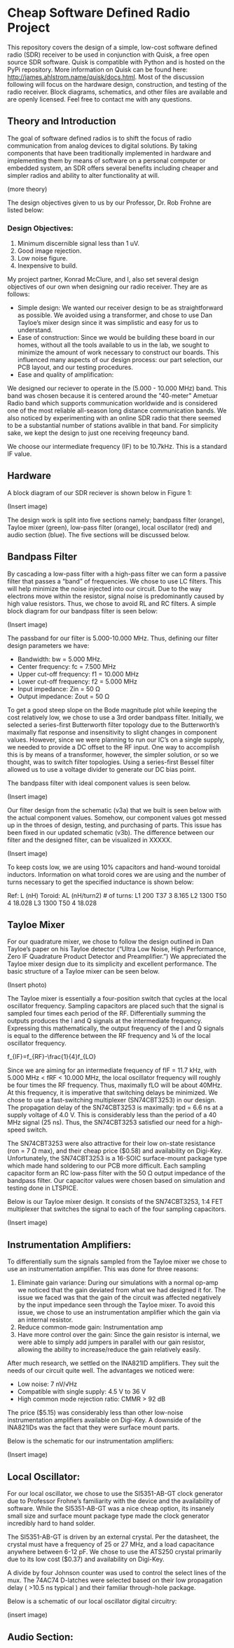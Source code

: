 # Cheap Software Defined Radio Project

This repository covers the design of a simple, low-cost software defined radio (SDR) receiver to be used in conjunction with Quisk, a free open source SDR software. Quisk is compatible with Python and is hosted on the PyPi repository. More information on Quisk can be found here: http://james.ahlstrom.name/quisk/docs.html. Most of the discussion following will focus on the hardware design, construction, and testing of the radio receiver. Block diagrams, schematics, and other files are available and are openly licensed. Feel free to contact me with any questions.

## Theory and Introduction

The goal of software defined radios is to shift the focus of radio communication from analog devices to digital solutions. By taking components that have been traditionally implemented in hardware and implementing them by means of software on a personal computer or embedded system, an SDR offers several benefits including cheaper and simpler radios and ability to alter functionality at will. 

(more theory)

The design objectives given to us by our Professor, Dr. Rob Frohne are listed below:

### Design Objectives:
1. Minimum discernible signal less than 1 uV.
2. Good image rejection.
3. Low noise figure.
4. Inexpensive to build.

My project partner, Konrad McClure, and I, also set several design objectives of our own when designing our radio receiver. They are as follows:

- Simple design: We wanted our receiver design to be as straightforward as possible. We avoided using a transformer, and chose to use Dan Tayloe’s mixer design since it was simplistic and easy for us to understand.
-	Ease of construction: Since we would be building these board in our homes, without all the tools available to us in the lab, we sought to minimize the amount of work necessary to construct our boards. This influenced many aspects of our design process: our part selection, our PCB layout, and our testing procedures.
- Ease and quality of amplification:

We designed our reciever to operate in the (5.000 - 10.000 MHz) band. This band was chosen because it is centered around the "40-meter" Ametuar Radio band which supports communication worldwide and is considered one of the most reliable all-season long distance communication bands. We also noticed by experimenting with an online SDR radio that there seemed to be a substantial number of stations avalible in that band. For simplicity sake, we kept the design to just one receiving freqeuncy band.

We choose our intermediate frequency (IF) to be 10.7kHz. This is a standard IF value.

## Hardware
A block diagram of our SDR reciever is shown below in Figure 1:

(Insert image)

The design work is split into five sections namely;  bandpass filter (orange), Tayloe mixer (green), low-pass filter (orange), local oscillator (red) and audio section (blue). The five sections will be discussed below.

## Bandpass Filter

By cascading a low-pass filter with a high-pass filter we can form a passive filter that passes a “band” of frequencies. We chose to use LC filters. This will help minimize the noise injected into our circuit. Due to the way electrons move within the resistor, signal noise is predominantly caused by high value resistors. Thus, we chose to avoid RL and RC filters. A simple block diagram for our bandpass filter is seen below:

(Insert image)

The passband for our filter is 5.000-10.000 MHz. Thus, defining our filter design parameters we have:

-	Bandwidth:  	 		bw = 5.000 MHz.
-	Center frequency:		fc = 7.500 MHz
-	Upper cut-off frequency:	f1 = 10.000 MHz
-	Lower cut-off frequency:	f2 = 5.000 MHz
-	Input impedance:		Zin = 50 Ω
-	Output impedance:		Zout = 50 Ω

To get a good steep slope on the Bode magnitude plot while keeping the cost relatively low, we chose to use a 3rd order bandpass filter. Initially, we selected a series-first Butterworth filter topology due to the Butterworth’s maximally flat response and insensitivity to slight changes in component values. However, since we were planning to run our IC’s on a single supply, we needed to provide a DC offset to the RF input. One way to accomplish this is by means of a transformer, however, the simpler solution, or so we thought, was to switch filter topologies. Using a series-first Bessel filter allowed us to use a voltage divider to generate our DC bias point.

The bandpass filter with ideal component values is seen below. 

(Insert image)

Our filter design from the schematic (v3a) that we built is seen below with the actual component values. Somehow, our component values got messed up in the throes of design, testing, and purchasing of parts. This issue has been fixed in our updated schematic (v3b). The difference between our filter and the designed filter, can be visualized in XXXXX.

(Insert image)

To keep costs low, we are using 10% capacitors and hand-wound toroidal inductors. Information on what toroid cores we are using and the number of turns necessary to get the specified inductance is shown below:

Ref:	L (nH)	Toroid:	AL (nH/turn2)	# of turns:
L1	200	T37	3	8.165
L2	1300	T50	4	18.028
L3	1300	T50	4	18.028

## Tayloe Mixer

For our quadrature mixer, we chose to follow the design outlined in Dan Tayloe’s paper on his Tayloe detector (“Ultra Low Noise, High Performance, Zero IF Quadrature Product Detector and Preamplifier.”) We appreciated the Tayloe mixer design due to its simplicity and excellent performance. The basic structure of a Tayloe mixer can be seen below. 

(Insert photo)

The Tayloe mixer is essentially a four-position switch that cycles at the local oscillator frequency. Sampling capacitors are placed such that the signal is sampled four times each period of the RF. Differentially summing the outputs produces the I and Q signals at the intermediate frequency. Expressing this mathematically, the output frequency of the I and Q signals is equal to the difference between the RF frequency and ¼ of the local oscillator frequency. 

f_{IF}=f_{RF}-\frac{1}{4}f_{LO}

Since we are aiming for an intermediate frequency of fIF = 11.7 kHz, with 5.000 MHz < fRF < 10.000 MHz, the local oscillator frequency will roughly be four times the RF frequency. Thus, maximally fLO will be about 40MHz. At this frequency, it is imperative that switching delays be minimized. We chose to use a fast-switching multiplexer (SN74CBT3253) in our design. The propagation delay of the SN74CBT3253 is maximally:    tpd = 6.6 ns   at a supply voltage of 4.0 V. This is considerably less than the period of a 40 MHz signal (25 ns). Thus, the SN74CBT3253 satisfied our need for a high-speed switch. 

The SN74CBT3253 were also attractive for their low on-state resistance (ron = 7 Ω max), and their cheap price ($0.58) and availability on Digi-Key. Unfortunately, the SN74CBT3253 is a 16-SOIC surface-mount package type which made hand soldering to our PCB more difficult. 
Each sampling capacitor form an RC low-pass filter with the 50 Ω output impedance of the bandpass filter. Our capacitor values were chosen based on simulation and testing done in LTSPICE. 

Below is our Tayloe mixer design. It consists of the SN74CBT3253, 1:4 FET multiplexer that switches the signal to each of the four sampling capacitors.

(Insert image)

## Instrumentation Amplifiers:

To differentially sum the signals sampled from the Tayloe mixer we chose to use an instrumentation amplifier. This was done for three reasons: 

1.	Eliminate gain variance: During our simulations with a normal op-amp we noticed that the gain deviated from what we had designed it for. The issue we faced was that the gain of the circuit was affected negatively by the input impedance seen through the Tayloe mixer. To avoid this issue, we chose to use an instrumentation amplifier which the gain via an internal resistor.
2.	Reduce common-mode gain: Instrumentation amp
3.	Have more control over the gain:  Since the gain resistor is internal, we were able to simply add jumpers in parallel with our gain resistor, allowing the ability to increase/reduce the gain relatively easily. 

After much research, we settled on the INA821ID amplifiers. They suit the needs of our circuit quite well. The advantages we noticed were:

-	Low noise:  				7 nV/√Hz
-	Compatible with single supply: 		4.5 V to 36 V
-	High common mode rejection ratio:  	CMMR > 92 dB

The price ($5.15) was considerably less than other low-noise instrumentation amplifiers available on Digi-Key. A downside of the INA821IDs was the fact that they were surface mount parts. 

Below is the schematic for our instrumentation amplifiers:

(Insert image)

## Local Oscillator:

For our local oscillator, we chose to use the SI5351-AB-GT clock generator due to Professor Frohne’s familiarity with the device and the availability of software. While the SI5351-AB-GT was a nice cheap option, its insanely small size and surface mount package type made the clock generator incredibly hard to hand solder. 

The SI5351-AB-GT is driven by an external crystal. Per the datasheet, the crystal must have a frequency of 25 or 27 MHz, and a load capacitance anywhere between 6-12 pF. We chose to use the ATS250 crystal primarily due to its low cost ($0.37) and availability on Digi-Key. 

A divide by four Johnson counter was used to control the select lines of the mux. The 74AC74 D-latches were selected based on their low propagation delay ( >10.5 ns typical ) and their familiar through-hole package. 

Below is a schematic of our local oscillator digital circuitry:

(insert image)

## Audio Section: 


